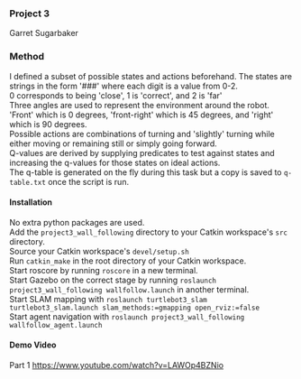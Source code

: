 ### Project 3
Garret Sugarbaker

### Method
I defined a subset of possible states and actions beforehand. The states are strings in the form '###' where each digit is a value from 0-2.\
0 corresponds to being 'close', 1 is 'correct', and 2 is 'far'\
Three angles are used to represent the environment around the robot.\
'Front' which is 0 degrees, 'front-right' which is 45 degrees, and 'right' which is 90 degrees.\
Possible actions are combinations of turning and 'slightly' turning while either moving or remaining still or simply going forward.\
Q-values are derived by supplying predicates to test against states and increasing the q-values for those states on ideal actions.\
The q-table is generated on the fly during this task but a copy is saved to `q-table.txt` once the script is run.

#### Installation
No extra python packages are used.\
Add the `project3_wall_following` directory to your Catkin workspace's `src` directory.\
Source your Catkin workspace's `devel/setup.sh`\
Run `catkin_make` in the root directory of your Catkin workspace.\
Start roscore by running `roscore` in a new terminal.\
Start Gazebo on the correct stage by running `roslaunch project3_wall_following wallfollow.launch` in another terminal.\
Start SLAM mapping with `roslaunch turtlebot3_slam turtlebot3_slam.launch slam_methods:=gmapping open_rviz:=false`\
Start agent navigation with `roslaunch project3_wall_following wallfollow_agent.launch`

#### Demo Video
Part 1 https://www.youtube.com/watch?v=LAWOp4BZNio